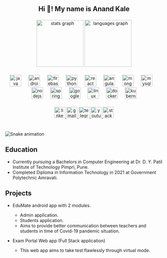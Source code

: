 <br clear="both">

<h2 align="center">Hi 👋! My name is Anand Kale</h2>

###

<div align="center">
  <img src="https://github-readme-stats.vercel.app/api?username=MrAk47Anand007&hide_title=false&hide_rank=true&show_icons=true&include_all_commits=true&count_private=true&disable_animations=false&theme=dracula&locale=en&hide_border=true" height="150" alt="stats graph"  />
  <img src="https://github-readme-stats.vercel.app/api/top-langs?username=MrAk47Anand007&locale=en&hide_title=false&layout=compact&card_width=320&langs_count=5&theme=dracula&hide_border=true" height="150" alt="languages graph"  />
</div>

###

<div align="center">
  <img src="https://cdn.jsdelivr.net/gh/devicons/devicon/icons/java/java-original.svg" height="37" alt="java logo"  />
  <img width="15" />
  <img src="https://cdn.jsdelivr.net/gh/devicons/devicon/icons/androidstudio/androidstudio-original.svg" height="37" alt="androidstudio logo"  />
  <img width="15" />
  <img src="https://cdn.jsdelivr.net/gh/devicons/devicon/icons/firebase/firebase-plain.svg" height="37" alt="firebase logo"  />
  <img width="15" />
  <img src="https://cdn.jsdelivr.net/gh/devicons/devicon/icons/python/python-original.svg" height="37" alt="python logo"  />
  <img width="15" />
  <img src="https://cdn.jsdelivr.net/gh/devicons/devicon/icons/react/react-original.svg" height="37" alt="react logo"  />
  <img width="15" />
  <img src="https://cdn.jsdelivr.net/gh/devicons/devicon/icons/angularjs/angularjs-original.svg" height="37" alt="angularjs logo"  />
  <img width="15" />
  <img src="https://cdn.jsdelivr.net/gh/devicons/devicon/icons/mongodb/mongodb-original.svg" height="37" alt="mongodb logo"  />
  <img width="15" />
  <img src="https://cdn.jsdelivr.net/gh/devicons/devicon/icons/mysql/mysql-original.svg" height="37" alt="mysql logo"  />
  <img width="15" />
  <img src="https://cdn.jsdelivr.net/gh/devicons/devicon/icons/nodejs/nodejs-original.svg" height="37" alt="nodejs logo"  />
  <img width="15" />
  <img src="https://cdn.jsdelivr.net/gh/devicons/devicon/icons/spring/spring-original.svg" height="37" alt="spring logo"  />
  <img width="15" />
  <img src="https://cdn.jsdelivr.net/gh/devicons/devicon/icons/googlecloud/googlecloud-original.svg" height="37" alt="googlecloud logo"  />
  <img width="15" />
  <img src="https://cdn.jsdelivr.net/gh/devicons/devicon/icons/linux/linux-original.svg" height="37" alt="linux logo"  />
  <img width="15" />
  <img src="https://cdn.jsdelivr.net/gh/devicons/devicon/icons/docker/docker-original.svg" height="37" alt="docker logo"  />
  <img width="15" />
  <img src="https://cdn.jsdelivr.net/gh/devicons/devicon/icons/kubernetes/kubernetes-plain.svg" height="37" alt="kubernetes logo"  />
</div>

###

<div align="center">
  <a href="https://www.linkedin.com/in/akanandkale007/" target="_blank">
    <img src="https://img.shields.io/static/v1?message=LinkedIn&logo=linkedin&label=&color=0077B5&logoColor=white&labelColor=&style=for-the-badge" height="35" alt="linkedin logo"  />
  </a>
  <a href="mailto:anandkalegak@gmail.com" target="_blank">
    <img src="https://img.shields.io/static/v1?message=Gmail&logo=gmail&label=&color=D14836&logoColor=white&labelColor=&style=for-the-badge" height="35" alt="gmail logo"  />
  </a>
  <a href="https://telegram.me/anandkale007" target="_blank">
    <img src="https://img.shields.io/static/v1?message=Telegram&logo=telegram&label=&color=2CA5E0&logoColor=white&labelColor=&style=for-the-badge" height="35" alt="telegram logo"  />
  </a>
  <a href="https://www.youtube.com/channel/UCq6QHGGmkx2wbx7tkMMmsrw" target="_blank">
    <img src="https://img.shields.io/static/v1?message=Youtube&logo=youtube&label=&color=FF0000&logoColor=white&labelColor=&style=for-the-badge" height="35" alt="youtube logo"  />
  </a>
  <a href="https://stackoverflow.com/users/19595194/akcoder" target="_blank">
    <img src="https://img.shields.io/static/v1?message=Stackoverflow&logo=stackoverflow&label=&color=FE7A16&logoColor=white&labelColor=&style=for-the-badge" height="35" alt="stackoverflow logo"  />
  </a>
</div>

###

<br clear="both">

<img src="https://raw.githubusercontent.com/MrAk47Anand007/MrAk47Anand007/output/snake.svg" alt="Snake animation" />

###

## Education

- Currently pursuing a Bachelors in Computer Engineering at Dr. D. Y. Patil Institute of Technology Pimpri, Pune.
- Completed Diploma in Information Technology in 2021 at Government Polytechnic Amravati.

## Projects
- EduMate android app with 2 modules.
  - Admin application.
  - Students application.
  - Aims to provide better communication between teachers and students in time of Covid-19 pandemic situation.

- Exam Portal Web app (Full Stack application)
  - This web app aims to take test flawlessly through virtual mode.








